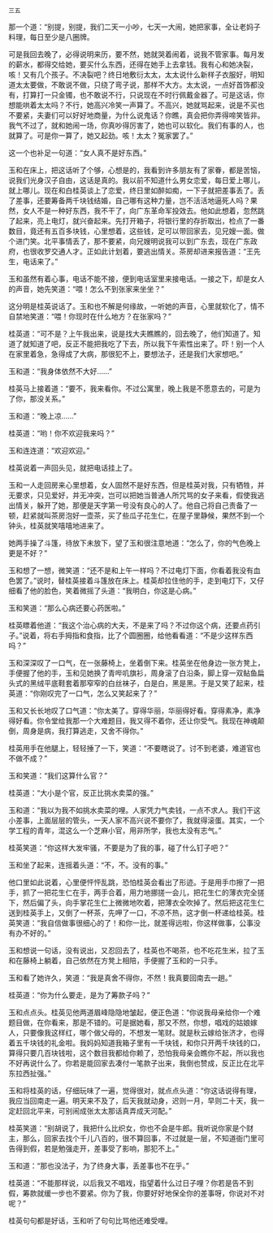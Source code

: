     三五 

   那一个道：“别提，别提，我们二天一小吵，七天一大闹，她把家事，全让老妈子料理，每日至少是八圈牌。

   可是我回去晚了，必得说明来历，要不然，她就哭着闹着，说我不管家事。每月发的薪水，都得交给她，要买什么东西，还得在她手上去拿钱。我有心和她决裂，咳！又有几个孩子。不决裂吧？终日地敷衍太太，太太说什么新样子衣服好，明知道太太要做，不敢说不做，只绕了弯子说，那样不大方。太太说，一点好首饰都没有，打算打一只金镯，也不敢说不行，只说现在不时行佩戴金器了。可是这话，你想能哄着太太吗？不行，她高兴冷笑一声算了。不高兴，她就骂起来，说是不买也不要紧，夫妻们可以好好地商量，为什么说鬼话？你瞧，真会把你弄得啼笑皆非。我气不过了，就和她闹一场，你真吵得厉害了，她也可以软化。我们有事的人，也就算了。可是你一算了，她又起劲。咳！太太？冤家罢了。”

   这一个也补足一句道：“女人真不是好东西。”

   玉和在床上，把这话听了个够，心想是的，我看到许多朋友有了家眷，都是苦恼，说我们光身汉子自由，这话是真的。我以前不知道什么男女恋爱，每日爱上哪儿，就上哪儿。现在和白桂英谈上了恋爱，终日里如醉如痴，一下子就把差事丢了。丢了差事，还要筹备两千块钱结婚，自己哪有这种力量，岂不活活地逼死人吗？果然，女人不是一种好东西，我不干了，向广东革命军投效去。他如此想着，忽然跳了起来，亮上电灯，就兴奋起来。先打开箱子，将银行里的存折取出，检点了一番数目，竟还有五百多块钱，心里想着，这些钱，足可以带回家去，见兄嫂一面。做个进门笑。北平事情丢了，那不要紧，向兄嫂明说我可以到广东去，现在广东政府，也很收罗交通人才。正如此计划着，要逃出情关。茶房却进来报告道：“王先生，电话来了。”

   玉和虽然有着心事，电话不能不接，便到电话室里来接电话。一接之下，却是女人的声音，她先笑道：“喂！怎么不到张家来坐坐？”

   这分明是桂英说话了。玉和也不解是何缘故，一听她的声音，心里就软化了，情不自禁地笑道：“喂！你现时在什么地方？在张家吗？”

   桂英道：“可不是？上午我出来，说是找大夫瞧瞧的，回去晚了，他们知道了。知道了就知道了吧，反正不能把我吃了下去，所以我下午索性出来了。吓！别一个人在家里着急，急得成了大病，那很犯不上，要想法子，还是我们大家想吧。”

   玉和道：“我身体依然不大好……”

   桂英马上接着道：“要不，我来看你。不过公寓里，晚上我是不愿意去的，可是为了你，那没关系。”

   玉和道：“晚上凉……”

   桂英道：“哟！你不欢迎我来吗？”

   玉和连连道：“欢迎欢迎。”

   桂英说着一声回头见，就把电话挂上了。

   玉和一人走回房来心里想着，女人固然不是好东西，但是桂英对我，只有牺牲，并无要求，只见爱好，并无冲突，岂可以把她当普通人所咒骂的女子来看，假使我逃出情关，躲开了她，那便是天字第一号没有良心的人了。他自己将自己责备了一顿，赶紧就叫茶房泡好一壶茶，买了些瓜子花生仁，在屋子里静候，果然不到一个钟头，桂英就笑嘻嘻地进来了。

   她两手操了斗篷，待放下未放下，望了玉和很注意地道：“怎么了，你的气色晚上更是不好？”

   玉和想了一想，微笑道：“还不是和上午一样吗？不过电灯下面，你看着我没有血色罢了。”说时，替桂英接着斗篷放在床上。桂英却拉住他的手，走到电灯下，又仔细看了他的脸色，笑着微摇了头道：“我明白，你这是心病。”

   玉和笑道：“那么心病还要心药医啦。”

   桂英瞟着他道：“我这个治心病的大夫，不是来了吗？不过你这个病，还要点药引子。”说着，将右手拇指和食指，比了个圆圈圈，给他看看道：“不是少这样东西吗？”

   玉和深深叹了一口气，在一张藤椅上，坐着倒下来。桂英坐在他身边一张方凳上，手便握了他的手，玉和见她换了青哔叽旗衫，周身滚了白沿条，脚上穿一双鲇鱼扁头式的黑绒平底鞋套着那窄窄的白丝袜子，白是白，黑是黑。于是又笑了起来，桂英道：“你刚叹完了一口气，怎么又笑起来了？”

   玉和又长长地叹了口气道：“你太美了。穿得华丽，华丽得好看。穿得素净，素净得好看。你令堂给我那一个大难题目，我又得不着你，还让你受气。我现在神魂颠倒，周身是病，我打算逃走，又舍不得你。”

   桂英用手在他腿上，轻轻捶了一下，笑道：“不要瞎说了。讨不到老婆，难道官也不做不成？”

   玉和笑道：“我们这算什么官？”

   桂英道：“大小是个官，反正比挑水卖菜的强。”

   玉和道：“我以为我不如挑水卖菜的哩。人家凭力气卖钱，一点不求人。我们干这小差事，上面层层的管头，一天人家不高兴说不要你了，我就得滚蛋。其实，一个学工程的青年，混这么一个芝麻小官，用非所学，我也太没有志气。”

   桂英笑道：“你这样大发牢骚，不要是为了我的事，碰了什么钉子吧？”

   玉和坐了起来，连摇着头道：“不，不。没有的事。”

   他口里如此说着，心里便怦怦乱跳，恐怕桂英会看出了形迹。于是用手巾擦了一把手，抓了一把花生仁在手，两手合着，用力地挪搓一会儿，把花生仁的薄衣完全搓下，然后偏了头，向手掌花生仁上微微地吹着，把薄衣全吹掉了。然后把这花生仁送到桂英手上，又倒了一杯茶，先呷了一口，不凉不热，这才倒一杯递给桂英。桂英笑道：“我自信做事很细心的了！和你一比，就差得远啦，你这样做事，公事没有办不好的。”

   玉和想说一句话，没有说出，又忍回去了，桂英也不喝茶，也不吃花生米，拉了玉和在藤椅上躺着，自己依然在方凳上相陪，手便握了玉和的一只手。

   玉和看了她许久，笑道：“我是真舍不得你，不然！我真要回南去一趟。”

   桂英道：“你为什么要走，是为了筹款子吗？”

   玉和点点头。桂英见他两道眉峰隐隐地皱起，便正色道：“你说我母亲给你一个难题目做，在你看来，那是不错的。可是据她看，那又不然，你想，唱戏的姑娘嫁人，只要像我这样红，哪个做父母的，不想发一笔财。就是秋云嫁给张济才，也得着五千块钱的礼金啦。我妈妈知道我箱子里有一千块钱，和你只开两千块钱的口，算得只要几百块钱啦，这个数目我都给你赖了，恐怕我母亲会瞧你不起，所以我也不好再说什么了。你若是能回家去凑付一笔款子出来，我倒也赞成，反正比在北平东拉西扯强。”

   玉和将桂英的话，仔细玩味了一遍，觉得很对，就点点头道：“你这话说得有理，我应当回南走一遍。明天来不及了，后天我就动身，迟则一月，早则二十天，我一定赶回北平来，可别闹成张太太那话真弄成天河配。”

   桂英笑道：“别胡说了，我把什么比织女，你也不会是牛郎。我听说你家是个财主，那么，回家去找个千儿八百的，很不算回事，不过就是一层，不知道衙门里可告得到假，若是勉强走开，差事受了影响，那犯不上。”

   玉和道：“那也没法子，为了终身大事，丢差事也不在乎。”

   桂英道：“不能那样说，以后我又不唱戏，指望着什么过日子哩？你若是告不到假，筹款就缓一步也不要紧。你为了我，你要好好地保全你的差事呀，你说对不对呢？”

   桂英句句都是好话，玉和听了句句比骂他还难受哩。

